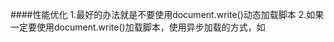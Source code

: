 ####性能优化
1.最好的办法就是不要使用document.write()动态加载脚本
2.如果一定要使用document.write()加载脚本，使用异步加载的方式，如<script src="..." async> 或使用DOM API element.appendChild()

谷歌白屏时间：`(chrome.loadTimes().firstPaintTime - chrome.loadTimes().startLoadTime)*1000`
谷歌时间轴：蓝加载，橙脚本，紫渲染，绿绘制。
FPS、CPU 时间、NET网络通信时间、HEAP堆栈占用
Interactions 事件列表
点击链接跳转到sources,代码左边有运行时间。
304表示已被缓存
IE8及其之前的IE版本更新间隔为15.6毫秒。假设你设定的setTimeout延迟为16.7ms，那么它要更新两个15.6毫秒才会该触发延时。

图片优化
base64图片:适用于图片<2KB,重用不多。IE8不得超过32KB。移动端不好。
格式：jpg保存色彩复杂的，GIF保存色彩单调的。
渐进式图片：PS中`存储为web所用格式`JPG勾选`连续`和`转换为sRGB选项`。提高的渲染性能
图片来源多个域名

预加载：当你mouseenter按钮时，修改图片src并加载。H5有个rel="prefetch"属性也是预加载。

性能优化只应该在瓶颈上做，因为做在非瓶颈上就是浪费资源。
谷歌、IE9的非省电模式刷新率为4ms
```
function runForSeconds(s) {
    var start = +new Date();
    while (start + s * 1000 > (+new Date())) {}
} //按时间算的循环，循环时间内阻塞
```
如果GPU渲染频率比屏幕刷新率快，画面会撕裂。垂直同步就是限制GPU频率。
requestAnimationFrame：脚本延迟时可自动降频30fps。把动画推迟到下一帧。把要推迟的代码放在raf内部。IE11+
```
requestAnimationFrame(function(){
	var el = document.getElementById("foo");
	var currentWidth = el.innerWidth; //这里访问会导致重绘
	el.style.backgroundColor = "blue";
	longrun(); //raf让它先run再重绘
});
```
```
requestAnimationFrame(function(){
   el.style.display = "block"; //第1帧显示
   requestAnimationFrame(function(){
      el.style.top = "300px"; //第2帧移动
   }); }); //raf保持了动画连贯性
```
```
var didScroll = false;
$(window).scroll(function() {
    didScroll = true;
});
setInterval(function() {
    if ( didScroll ) {
        didScroll = false;
        // 执行定位
    }}, 250) //这里是延迟执行scroll，防止队列堆积卡顿。
```
分解长时间循环： 老式for循环会读取DOMoffset会reflow,设置css会repaint。
```
function chunk(array, process, context){
    var items = array.concat();   //clone the array
    setTimeout(function(){  //延迟1
        var item = items.shift();
        process.call(context, item); //处理
        if (items.length > 0){
            setTimeout(arguments.callee, 100); //延迟并循环2
        } }, 100);}
```
UI线程和JS线程互斥，但CSS动画可以。transform: translateZ(0);和transform: translate3d()；可以触发游览器GPU加速。
改变盒子尺寸的Layer原理步骤：function->style->Layout:(width/margin/top..)->Paint Setup:->Paint:(阴影、圆角、背景、框线)->Composite Layers:(transform/opacity)。
创建独立Layer的条件之一：3D属性，加速解码的video,3D的canvas,flash等插件，CSS动画,CSS滤镜，有后代或相邻元素是独立layer。
window.performance.getEntries()[0]
读写不可在同一条语句内，读取的值一定要传给变量。
先变色，再调尺寸位置。调尺寸时用+=。



###坑
只有IE的JS报错，编码的问题。
DW编辑器：ctrl+j改编码


------------------------------------------------------------------
####高性能js笔记
第一章 加载和运行
原因：js单线程引起阻塞。每个`<script>`无论是内联外联在下载和运行时都会暂停。js下载后会运行，而运行会阻止下面的脚本下载(IE8`<script>`可以同时下载，仅限script)。
在body之前是不会进行渲染的。
解决：将脚本放在底部。
减少外联脚本数量，用打包工具整合一起，缩短下载时间。
限制HTTP请求数量
问题:js文件过于庞大，可以拆分逐步添加，等load加载之后再加载脚本。除非
--->1.`defer`属性，会下载但运行在DOM加载完成之后，在onload事件之前，无论内联外联。
--->2.不支持defer的可以用DOM`动态`生成script插入，也不会阻塞除非该脚本里包含其他脚本的调用接口。
--->用load事件或readystatechange`监听`动态脚本:![](http://i.imgur.com/pOOBjEQ.png)动态脚本不能保证顺序
--->```loadScript("a.js",function(){loadScript("b.js",function(){  });});```或者按照顺序把脚本整合成一个文件，因为动态脚本是异步脚本，大文件没事。
3.还有一种非阻塞脚本是用xhr脚本注入。优点是下载后自己决定什么时候执行。缺点：脚本必须在相同域，不能用CDN。
![](http://i.imgur.com/0APeu58.png)
推荐做法：先加载loadScript函数，再用此函数加载其它动态脚本。注意：动态脚本不需要window.onload事件了。有些非阻塞库集成了loadScript函数。

第二章
1.尽量使用直接量和变量，少用数组和对象。尤其是IE7/8超慢。
直接量：包括字符串、数字、布尔、对象、数组、函数、正则、空、未定义。它不保存在任何位置。
2.搜索作用域影响性能，搜局部变量最快。尤其是IE7/8。谷歌可以做到搜全局和局部速度差不多。
Tips:用局部变量保存本地范围之外的变量值。例如document是全局对象，只要用它就会一直搜索到全局作用域，可以把这个全局对象保存起来。
3.修改作用域。with(document)虽然让document对象速度变快，但会让局部变量变慢。
try-catch的catch也是，建议将catch内所有东西交给函数处理。原因：catch会改变作用域，运行后作用域会返回原来，在里面定义的变量在运行后就变最慢的了。如：`try{}catch(ex){handleError(ex);}`这样就不需要访问catch内的局部变量了。
动态作用域：这2个还有函数的（）都属于动态作用域，他无法事先知晓标识符代表谁，优化引擎可能失去作用。
4.闭包：saveDocument(id)这样的全局函数访问平时根本访问不到的局部变量就是闭包。
```
function assignEvents(){
	var id = "xdi9592";
	document.getElementById("save-btn").onclick = function(event){saveDocument(id);
};}
```
内存泄漏：这里是对的，document没保存在变量中，实在要(多个document)结尾赋值null解除引用。document随函数关闭而结束。尤其是IE7/8
闭包作用域搜索顺序：闭包函数->函数->全局。这里的性能可以用全局变量保存局部变量解决。
5.原型链越深越慢，原型方法比实例方法慢。尤其是IE7/8
6.window.location.href 点号越多越慢，如果实例没有该属性会搜索原型链更慢。一定不要重复搜索对象(大于2次都要保存局部变量)。

第三章 DOM编程
一.访问或修改DOM元素
1.尤其是循环中document.getElementById('here').innerHTML +='a';这里有2次,1读1写。解决：直接量自己循环加好再和DOM相加。
2.在IE678上innerHTML插入节点比DOM插入快，现代游览器相反。尤其是更新大块页面时用innerHTML。克隆又比创建快。
3.凡是HTML集合，都是动态更新的，动态查询很慢。解决：将集合和length属性缓存。遍历数组比遍历集合快。速度顺序：缓存集合当前元素>缓存集合>全局
4.IE遍历DOM时，用nextSibling比childNodes快100倍。children比childNodes快100倍。
5.querySelectorAll或某库中的CSS选择器比传统搜索稍快。因为它返回的是类数组，不是HTML集合。传统搜索是获取集合再过滤再存数组。

二.修改样式会重排和重绘
游览器下载后解析DOM树和render tree渲染树排版。渲染之后是绘制。
1.CSS改宽高->重排->重绘。改颜色->重绘
2.重排：插删DOM、位置/尺寸/文本/图片/游览器窗口改变。突然出现滚动条甚至重排整个页面。
3.获取布局信息会刷新队列，尤其是在修改样式时，例如offset/scroll/client-Top/Left/Width/Height getComputedStyle/currentStyle。要查就放在一起查，不要东一点西一点。推荐cssText+=统一修改，或者修改类名。
4.减少重绘重排方法(更新数据)：方法一：批量克隆拆除元素到文档片段->修改样式->批量插入
```
var f=document.createDocumentFragment();
插入DOM到片段
div.appendChild(f);
```
方法二：父盒子display=none->DOM插入父盒子->父盒子display=block
方法三：克隆节点->插入DOM到克隆节点->克隆节点替换老节点old.parentNode.replaceChild(clone,old)。
5.减少重绘重排方法（动画）：动画从页面顶端移动到底部会引发整个渲染树。绝对定位，使动画元素离开文档流。动画结束时再回到文档流。
6.慎用:hover，尤其是大片页面
三.事件
1.事件托管：在祖先元素上绑定事件，回调中判断目标元素是否为自己想要的就行了。

第四章 算法和流程控制
1.for in 循环会遍历实例和原型属性，比其他循环慢7倍。
2.forEach函数循环慢8倍。
优化循环方法：
1.减少循环体。
2.减少循环次数。达夫设备算法可优化处理超过1000次的循环.
```
var i = a.len % 8;
while(i){p(a[i--]);}  //处理余数
i=Math.floor(a.len/8); 
while(i){p(a[i--]);p(a[i--]);p(a[i--]);p(a[i--]);p(a[i--]);p(a[i--]);p(a[i--]);p(a[i--]);} //处理整除
```
3.i--比i++快，因为减为0直接判假，不用比大小。`for(var i=len;i--;)``while(i--)``do{}while(i--)`
多于2个条件，switch比if/else快。
优化判断条件方法：
1.常用条件放首位。2.判断大量数值时使用嵌套条件，无限对半分解。3.查表法：判断大量离散值，将值导入数组或对象比switch快。
递归的调用栈限制：ie受内存限制，其它受js栈限制。
栈溢出：火狐-InternalError,谷歌苹果-RangeError,ie-弹出对话框。
递归模式：1.自己调用自己。2.a调用b，b调用a。
优化递归：1.用循环代替递归避免栈溢出。2.制表法保存前期结果，把计算过的值存在数组或对象。判断参数不存在执行下一步，存在则输出该值。

第五章 字符串和正则表达式    
4种字符串连接：str="a"+"b";str+="b";str=["a","b"].join("");str.concat("b","c");
优化连接：`str+="a";str+="b";`比str+="a"+"b"好。后者会先在内存里创建临时字符串并赋值。
简写优化:`str=str+"a"+"b"`效果相同，但str必须放在首位，在内存中首位以后都只执行复制可避免复制数量不断增长的字符。（仅IE无效，IE8会记录各字符引用统一复制。IE7每次连接都会复制,+=次数越多消耗会指数级增长,IE7使用join最快。）火狐的字符串连接属于编译器常量。IE和谷歌用concat都很慢。
正则优化的部分这里没看？

第六章 响应接口
UI更新和js运行都会组成队列。
游览器对恶意代码的限制：调用栈限制和长时间限制。时间限制会弹出对话框：是否关闭该脚本。
如果js运行了几秒钟肯定是有问题。单一js运行时间最大不超过100毫秒。
如果因为某种原因，js运行超过100毫秒，应暂停且让位给UI更新。
方法：将关于UI或样式更新的代码放在setTimeout(，250)中，插入你要运行的函数内部末尾。定时器最小值不得低于25毫秒。
关于数组的循环中：运行时间过长可能是数组太大或循环体太大。如果不需要同步或按顺序可使用定时器优化。
```
function processArray(items,process,callback){
    var todo = items.concat(); //返回数组副本
    setTimeout(function(){      //延时插入线程队列
        var start=+new Date();
        do{ process(todo.shift()); }//处理并删除数组首项
        while(todo.length>0 && (+new Date()-start<50){ //避免将任务分解得过小
            setTimeout(arguments.callee,25); //递归循环
        }else{callback(items);}
    },25);} 
```
可以将函数分解为几个小函数并分别存在数组内，定时。
用+new Date相减可得代码运行时间，最好不超过50毫秒。时间短的定时器，同一时间最好只有1个。
工人线程：与UI线程分离，可放耗时间的分析代码如解析JSON数据/数学运算/数组排序。超过100毫秒优先考虑这个。
var worker=new Worker("code.js"); //创建工人线程，code.js包含线程代码
worker.onmessage=function(event){
  var jsonText=event.data;//接受数据
  var jsonData = JSON.parse(jsonText); //解析JSON
  worker.postMessage(jsonData); //发送数据
} 
importScripts("a.js","b.js") //工人线程中阻塞式加载js

第七章 Ajax
请求数据5法：XHR 动态脚本 MultipartXHR iframes comet
1.ajax步骤:url->new xhr-> xhr.onreadystatechange->xhr.readyState===4->xhr.getAllResponseHeaders响应头->xhr.responText->xhr.open->xhr.setRequestHeader->xhr.send
XHR不能跨域。IE8+支持readyState===3的流状态。
GET只发一次请求，POST两次。URL或参数长超过2048才用POST。
2.动态脚本插入可以跨域。
步骤：创建script->设置src或直接调用回调函数->插入DOM
数据必须在回调函数内,不能访问头，不能POST，不能设置请求超时或重试,控制权限一样（小心外域黑客）
function jsonCallback(json){var data=('('+json+')');}
jsonCallback({"status":1,"colors":["#fff","#000","#ff0000"]});
3.多余部分XHR：只有1次请求，不仅支持base64图片还有css/js/html文件.速度快4-10倍
步骤：new xhr->xhr.open->xhr.onreadystatechange->4->xhr.responseText->xhr.send
缺点：不能缓存，所以适合加载不重用的js/css
```
var req=new XMLHttpRequest();
req.open("GET","a.php",true);
req.onreadystatechange=function(){
    if(req.readyState==4){handler(req.responseText);
}};
req.send(null);
```
JS
```
function handler(image){
    var imageData=image.split("\u0001"); //删除分割符，还原数组
    var imageElement;
    for (var i=0,len=imageData.length;i<len;i++){
        imageElement=document.createElement('img'); //创建标签
        imageElement.src='data:image/jpeg;base64,'+imageData[i]; //src插入base64地址
        document.getElementById('container').appendChild(imageElement);}} //插入DOM
```
PHP
```
$images=array("a.jpg","b.jpg","c.jpg"); //数组
foreach($images as $image){ //类似for in,每次循环都导入赋值1个项
  $image_fh=fopen($image,'r'); //打开图片文件
  $image_data=fread($image_fh,filesize($image)); //读取
  fclose($image_fh); 
  $payloads[]=base64_encode($image_data); }// 编码图片
$newline=chr(1); //1编码成转成unicode
echo implode($newline,$payloads); //合成字符，分隔符为
```

由于响应数据很大，应该在readyState 3处理，修改函数1写法；
```
var req=new XMLHttpRequest();
var tt,last=0;
req.open('GET','a.php',true);
req.onreadystatechange=readyStateHandler;
req.send(null);
function readyStateHandler{
    if(req.readyState===3 && tt===null){
        tt = window.setInterval(function(){get();}, 15);} //定时器
if(req.readyState===4){clearInterval(tt);} //清除定时器
function get(){
    var length = req.responseText.length;
    var packet = req.responseText.substring(last,length);//获取下标之间的字符
    processpacket(packet); //每15毫秒收到多少处理多少
    last = length;}
```
4.当你只需要发送数据给服务器时：XHR/灯标。
XHR捕获用户错误并发送：XHR比GET快
```
function xhrpost(url,params,callback){
    var req=new XMLHttpRequest();
    req.onerror=function(){
        setTimeout(function(){
            shrpost(url,params,callback); //捕获错误就调用xhr
        },1000);}
req.onreadystatechange=function(){
    if(req.readyState===4){
        if(callback && typeof callback==='function'){
            callback();}}};
req.open('POST',url,true); //不限数量，IE的GET有限制
req.setRequestHeader('Content-Type','application/x-www-form-urlencoded');
req.setRequestHeader('Content-Length',params.length);
req.send(params,join('&')); //发送
```
灯标：速度飞快，但GET发送数据有限。
```
var params=["step=2","time=123"]; //数据
var image=new Image();
image.src="a.php"+"?"+params.join('&'); //GET,既不创标签，也不插入DOM
image.onload=function(){ //检测服务端的情况
    if(this.width==1){//成功}
    else if(this.width==2){//重试}
};
image.onerror=function(){//错误时}
//发送204 No Content可让客户端不等待响应
```
数据格式:
1.json:使用('('+responsetext+')')转数组？，数组格式文件最小。
2.jsonp解析速度最快，缺点是动态注入权限太大不安全。
  服务端传html直接innerHTML时虽不用解析但下载慢。
3.自定义格式：用不同的分隔符把字符串分隔，组成某种结构。用split()解析，比json快。分隔符：单字符，数据中不得含有。
  步骤：先解析成大数组->再解析成多维数组->再把多维数组赋值索引形成数组。
4.不请求的方法：
  1.服务端设置http头，缓存响应报文。必须GET。Expires头是缓存时间。2.客户端缓存已请求数据。
  PHP设置Expires`$lifetime=7*24*60*60 //7天GMT时间 header('Expires:'.gmdate('D,d M Y H:i:s,time()+$lifetime).'GMT');//设置缓存`
5.运行字符串代码：eval,function,setTimeout,setInterval。解析字符串速度比直接函数慢几十倍，定时器最好别用字符串参数。
数组和对象的直接量法更快。
6.优化兼容性代码：1适合延迟加载，2适合预加载。
  1.用户调用之后的第1次判断之后函数内部直接覆盖掉该兼容函数。`function a(){if(存在){a=function(){..}}}; a();`
  2.用户调用之前覆盖`var a=document.body?function1():function2();`
7.位运算很快。循环中可试试。Math对象很快。
第九章
gzip是压缩文本文件的。
缓存一切静态内容,包括js。重命名静态资源即可更新。
HTML5离线缓存，<html manifest="demo.manifest">。
CDN会就近选择可降低延迟。
PHP的smasher.php是自动化压缩工具，合并压缩js。
性能分析工具应优化最慢的地方，因为可能在其他游览器上适得其反。
匿名函数不利于被工具捕捉。